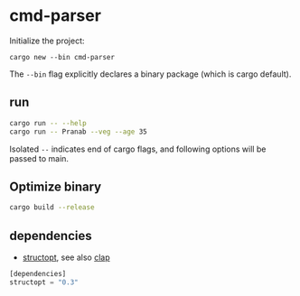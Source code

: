 # cmd-parser
Initialize the project:
```
cargo new --bin cmd-parser
```
The `--bin` flag explicitly declares a binary package (which is cargo default).

## run
```bash
cargo run -- --help
cargo run -- Pranab --veg --age 35
```
Isolated `--` indicates end of cargo flags, and following options will be passed
to main.

## Optimize binary
```bash
cargo build --release
```

## dependencies
- [structopt](https://crates.io/crates/structopt), see also [clap](
https://crates.io/crates/clap)

```rust
[dependencies]
structopt = "0.3"
```
